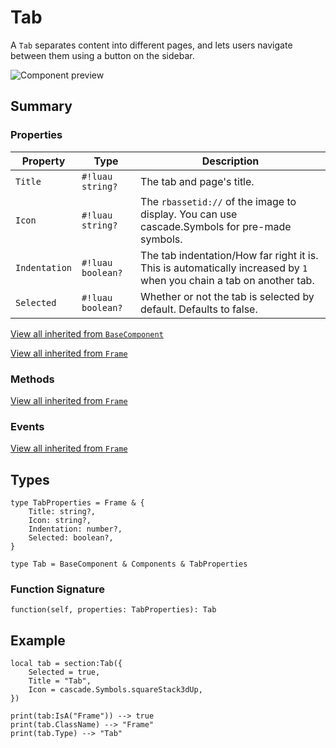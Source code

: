 # Tab

A `Tab` separates content into different pages, and lets users navigate between them using a button on the sidebar.

![Component preview](../assets/component_sidebar.png)

## Summary

### Properties

| Property       | Type       | Description |
|----------------|------------|-------------|
| `Title` | `#!luau string?` | The tab and page's title. |
| `Icon` | `#!luau string?` | The `rbassetid://` of the image to display. You can use cascade.Symbols for pre-made symbols. |
| `Indentation` | `#!luau boolean?` | The tab indentation/How far right it is. This is automatically increased by `1` when you chain a tab on another tab. |
| `Selected` | `#!luau boolean?` | Whether or not the tab is selected by default. Defaults to false. |

[View all inherited from `BaseComponent`](./index.md/#properties)

[View all inherited from `Frame`](https://create.roblox.com/docs/reference/engine/classes/Frame#summary-properties)

### Methods

[View all inherited from `Frame`](https://create.roblox.com/docs/reference/engine/classes/Frame#summary-methods)

### Events

[View all inherited from `Frame`](https://create.roblox.com/docs/reference/engine/classes/Frame#summary-events)

## Types

```luau
type TabProperties = Frame & {
    Title: string?,
    Icon: string?,
    Indentation: number?,
    Selected: boolean?,
}

type Tab = BaseComponent & Components & TabProperties
```

### Function Signature

```luau
function(self, properties: TabProperties): Tab
```

## Example

```luau
local tab = section:Tab({
    Selected = true,
    Title = "Tab",
    Icon = cascade.Symbols.squareStack3dUp,
})

print(tab:IsA("Frame")) --> true
print(tab.ClassName) --> "Frame"
print(tab.Type) --> "Tab"
```
